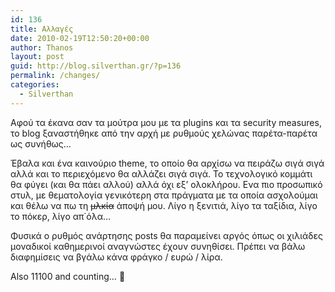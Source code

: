 ```yaml
---
id: 136
title: Αλλαγές
date: 2010-02-19T12:50:20+00:00
author: Thanos
layout: post
guid: http://blog.silverthan.gr/?p=136
permalink: /changes/
categories:
  - Silverthan
---
```

Αφού τα έκανα σαν τα μούτρα μου με τα plugins και τα security measures, το blog ξαναστήθηκε από την αρχή με ρυθμούς χελώνας παρέτα-παρέτα ως συνήθως&#8230;<del datetime="2010-02-17T13:27:31+00:00"></del>

Έβαλα και ένα καινούριο theme, το οποίο θα αρχίσω να πειράζω σιγά σιγά αλλά και το περιεχόμενο θα αλλάζει σιγά σιγά. Το τεχνολογικό κομμάτι θα φύγει (και θα πάει αλλού) αλλά όχι εξ&#8217; ολοκλήρου. Ενα πιο προσωπικό στυλ, με θεματολογία γενικότερη στα πράγματα με τα οποία ασχολούμαι και θέλω να πω τη <span style="text-decoration: line-through;">μλκία</span> άποψή μου. Λίγο η ξενιτιά, λίγο τα ταξίδια, λίγο το πόκερ, λίγο απ΄όλα&#8230;

Φυσικά ο ρυθμός ανάρτησης posts θα παραμείνει αργός όπως οι χιλιάδες μοναδικοί καθημερινοί αναγνώστες έχουν συνηθίσει. Πρέπει να βάλω διαφημίσεις να βγάλω κάνα φράγκο / ευρώ / λίρα.

Also 11100 and counting&#8230; 🙂